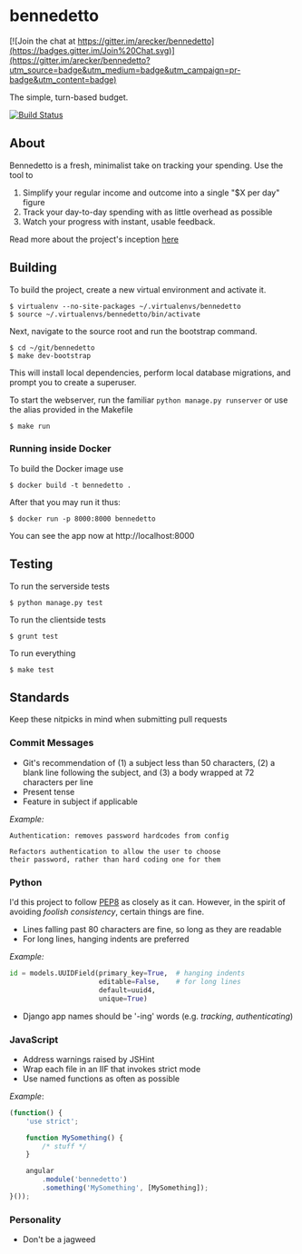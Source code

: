 # bennedetto

[![Join the chat at https://gitter.im/arecker/bennedetto](https://badges.gitter.im/Join%20Chat.svg)](https://gitter.im/arecker/bennedetto?utm_source=badge&utm_medium=badge&utm_campaign=pr-badge&utm_content=badge)

The simple, turn-based budget.

[![Build Status](https://travis-ci.org/arecker/bennedetto.svg)](https://travis-ci.org/arecker/bennedetto)

## About

Bennedetto is a fresh, minimalist take on tracking your spending.  Use the tool to

1. Simplify your regular income and outcome into a single "$X per day" figure
2. Track your day-to-day spending with as little overhead as possible
3. Watch your progress with instant, usable feedback.

Read more about the project's inception [here](http://alexrecker.com/our-new-sid-meiers-civilization-inspired-budget/)

## Building

To build the project, create a new virtual environment and activate it.

    $ virtualenv --no-site-packages ~/.virtualenvs/bennedetto
    $ source ~/.virtualenvs/bennedetto/bin/activate

Next, navigate to the source root and run the bootstrap command.

    $ cd ~/git/bennedetto
    $ make dev-bootstrap

This will install local dependencies, perform local database migrations, and prompt you to create a superuser.

To start the webserver, run the familiar `python manage.py runserver` or use the alias provided in the Makefile

    $ make run

### Running inside Docker

To build the Docker image use

    $ docker build -t bennedetto .

After that you may run it thus:

    $ docker run -p 8000:8000 bennedetto

You can see the app now at http://localhost:8000

## Testing

To run the serverside tests

    $ python manage.py test

To run the clientside tests

    $ grunt test

To run everything

    $ make test

## Standards

Keep these nitpicks in mind when submitting pull requests

### Commit Messages

* Git's recommendation of (1) a subject less than 50 characters, (2) a blank line following the subject, and (3) a body wrapped at 72 characters per line
* Present tense
* Feature in subject if applicable

_Example:_

    Authentication: removes password hardcodes from config

    Refactors authentication to allow the user to choose
    their password, rather than hard coding one for them

### Python

I'd this project to follow [PEP8](https://www.python.org/dev/peps/pep-0008/) as closely as it can.  However, in the spirit of avoiding _foolish consistency_, certain things are fine.

* Lines falling past 80 characters are fine, so long as they are readable
* For long lines, hanging indents are preferred

_Example:_

```python
id = models.UUIDField(primary_key=True,  # hanging indents
                      editable=False,    # for long lines
                      default=uuid4,
                      unique=True)
```

* Django app names should be '-ing' words (e.g. _tracking_, _authenticating_)

### JavaScript

* Address warnings raised by JSHint
* Wrap each file in an IIF that invokes strict mode
* Use named functions as often as possible

_Example_:

```javascript
(function() {
    'use strict';

    function MySomething() {
        /* stuff */
    }

    angular
        .module('bennedetto')
        .something('MySomething', [MySomething]);
}());
```

### Personality

* Don't be a jagweed
